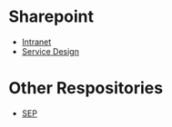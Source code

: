 # Sharepoint
- [Intranet](https://scotent.sharepoint.com/sites/Intranet)
- [Service Design](https://scotent.sharepoint.com/sites/Marketing-and-Service-Transformation/SitePages/Service-Design.aspx)

# Other Respositories
- [SEP](https://numbat70.github.io/SEP/) 

